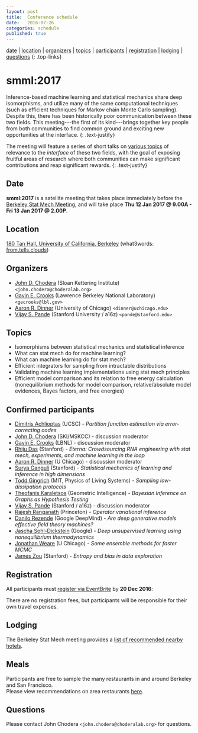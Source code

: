 ```yaml
---
layout: post
title:  Conference schedule
date:   2016-07-26
categories: schedule
published: true
---
```


[date](#date) | [location](#location) | [organizers](#organizers) | [topics](#topics) | [participants](#invited-participants) | [registration](#registration) | [lodging](#lodging) | [questions](#questions)
{: .top-links}

# smml:2017

Inference-based machine learning and statistical mechanics share deep isomorphisms, and utilize many of the same computational techniques (such as efficient techniques for Markov chain Monte Carlo sampling).
Despite this, there has been historically poor communication between these two fields.
This meeting---the first of its kind---brings together key people from both communities to find common ground and exciting new opportunities at the interface.
{: .text-justify}

The meeting will feature a series of short talks on [various topics](#topics) of relevance to the *interface* of these two fields, with the goal of exposing fruitful areas of research where both communities can make significant contributions and reap significant rewards.
{: .text-justify}

## Date
<a name="date"></a>

**smml:2017** is a satellite meeting that takes place immediately before the [Berkeley Stat Mech Meeting](http://gold.cchem.berkeley.edu/statmech/current-meeting.html), and will take place **Thu 12 Jan 2017 @ 9.00A - Fri 13 Jan 2017 @ 2.00P**.

## Location
<a name="location"></a>

[180 Tan Hall, University of California, Berkeley](https://goo.gl/maps/nBgw7u7isWs)  (what3words: [from.tells.clouds](http://w3w.co/from.tells.clouds))

## Organizers
<a name="organizers"></a>

* [John D. Chodera](http://choderalab.org) (Sloan Kettering Institute) `<john.chodera@choderalab.org>`
* [Gavin E. Crooks](http://threeplusone.com/gec/) (Lawrence Berkeley National Laboratory) `<gecrooks@lbl.gov>`
* [Aaron R. Dinner](http://dinner-group.uchicago.edu/) (University of Chicago) `<dinner@uchicago.edu>`
* [Vijay S. Pande](https://pande.stanford.edu/) (Stanford University / a16z) `<pande@stanford.edu>`

## Topics
<a name="topics"></a>

* Isomorphisms between statistical mechanics and statistical inference
* What can stat mech do for machine learning?
* What can machine learning do for stat mech?
* Efficient integrators for sampling from intractable distributions
* Validating machine learning implementations using stat mech principles
* Efficient model comparison and its relation to free energy calculation (nonequilibrium methods for model comparison, relative/absolute model evidences, Bayes factors, and free energies)

## Confirmed participants
<a name="confirmed-participants"></a>

* [Dimitris Achlioptas](https://users.soe.ucsc.edu/~optas/) (UCSC) - *Partition function estimation via error-correcting codes*
* [John D. Chodera](http://choderalab.org) (SKI/MSKCC) - discussion moderator
* [Gavin E. Crooks](http://threeplusone.com) (LBNL) - discussion moderator
* [Rhiju Das](https://daslab.stanford.edu/) (Stanford) - *Eterna: Crowdsourcing RNA engineering with stat mech, experiments, and machine learning in the loop*
* [Aaron R. Dinner](http://dinner-group.uchicago.edu/) (U Chicago) - discussion moderator
* [Surya Ganguli](https://ganguli-gang.stanford.edu/) (Stanford) - *Statistical mechanics of learning and inference in high dimensions*
* [Todd Gingrich](http://www.mit.edu/~toddging/) (MIT, Physics of Living Systems) - *Sampling low-dissipation protocols*
* [Theofanis Karaletsos](https://twitter.com/Tkaraletsos) (Geometric Intelligence) - *Bayesian Inference on Graphs as Hypothesis Testing*
* [Vijay S. Pande](https://pande.stanford.edu/) (Stanford / a16z) - discussion moderator
* [Rajesh Ranganath](https://www.cs.princeton.edu/~rajeshr/) (Princeton) - *Operator variational inference*
* [Danilo Rezende](https://twitter.com/deepspiker) (Google DeepMind) - *Are deep generative models effective field theory machines?*
* [Jascha Sohl-Dickstein](http://www.sohldickstein.com/) (Google) - *Deep unsupervised learning using nonequilibrium thermodynamics*
* [Jonathan Weare](https://galton.uchicago.edu/faculty/weare.shtml) (U Chicago) - *Some ensemble methods for faster MCMC*
* [James Zou](https://sites.google.com/site/jamesyzou/) (Stanford) - *Entropy and bias in data exploration*

## Registration
<a name="registration"></a>

All participants must [register via EventBrite](https://www.eventbrite.com/e/smml2017-tickets-26819698440) by **20 Dec 2016**:

There are no registration fees, but participants will be responsible for their own travel expenses.

## Lodging
<a name="lodging"></a>

The Berkeley Stat Mech meeting provides a [list of recommended nearby hotels](http://gold.cchem.berkeley.edu/statmech/hotel-accommodations.html).

## Meals
<a name="meals"></a>

Participants are free to sample the many restaurants in and around Berkeley and San Francisco.  
Please view recommendations on area restaurants [here](http://gold.cchem.berkeley.edu/statmech/recommended-restaurants.html).

## Questions
<a name="questions"></a>

Please contact John Chodera `<john.chodera@choderalab.org>` for questions.
